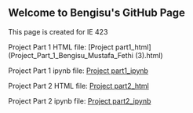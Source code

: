 ## Welcome to Bengisu's GitHub Page 

This page is created for IE 423

Project Part 1 HTML file: [Project part1_html](Project_Part_1_Bengisu_Mustafa_Fethi (3).html)

Project Part 1 ipynb file: [Project part1_ipynb](Project_Part_1_Bengisu_Mustafa_Fethi.ipynb)

Project Part 2 HTML file: [Project part2_html](fethi-bengisu-mustafa_423part2.html)

Project Part 2 ipynb file: [Project part2_ipynb](fethi-bengisu-mustafa_423part2.ipynb)
